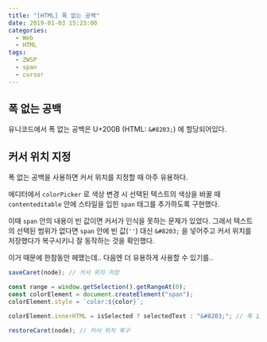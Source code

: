 ```yaml
---
title: "[HTML] 폭 없는 공백"
date: 2019-01-03 15:23:00
categories:
  - Web
  - HTML
tags:
  - ZWSP
  - span
  - cursor
---
```


## 폭 없는 공백

유니코드에서 폭 없는 공백은 U+200B (HTML: `&#8203;`) 에 할당되어있다.

## 커서 위치 지정

폭 없는 공백을 사용하면 커서 위치를 지정할 때 아주 유용하다.

에디터에서 `colorPicker` 로 색상 변경 시 선택된 텍스트의 색상을 바꿀 때
`contenteditable` 안에 스타일을 입힌 `span` 태그를 추가하도록 구현했다.

이때 `span` 안의 내용이 빈 값이면 커서가 인식을 못하는 문제가 있었다.
그래서 텍스트의 선택된 범위가 없다면 `span` 안에 빈 값(`''`) 대신 `&#8203;` 을 넣어주고 커서 위치를 저장했다가 복구시키니 잘 동작하는 것을 확인했다.

이거 때문에 한참동안 헤맸는데..
다음엔 더 유용하게 사용할 수 있기를..

```javascript
saveCaret(node); // 커서 위치 저장

const range = window.getSelection().getRangeAt(0);
const colorElement = document.createElement("span");
colorElement.style = `color:${color}`;

colorElement.innerHTML = isSelected ? selectedText : "&#8203;"; // 폭 없는 공백

restoreCaret(node); // 커서 위치 복구
```
